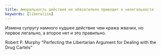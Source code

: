 ```yaml
---
title: Аморальность действия не обязательно приводит к нелегальности
keywords: [liberalism]
---
```


Измена супругу намного худшее действие чем кража жвачки, но первое легально, а второе нет и это правильно.

Robert P. Murphy "Perfecting the Libertarian Argument for Dealing with the Drug Cartels"

